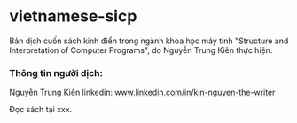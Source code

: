# vietnamese-sicp
Bản dịch cuốn sách kinh điển trong ngành khoa học máy tính "Structure and Interpretation of Computer Programs", do Nguyễn Trung Kiên thực hiện.

### Thông tin người dịch:
Nguyễn Trung Kiên 
linkedin: www.linkedin.com/in/kin-nguyen-the-writer

Đọc sách tại xxx.
